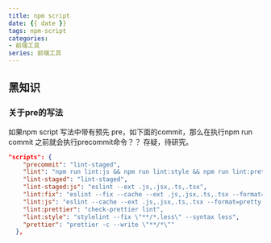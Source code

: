 ```yaml
---
title: npm script
date: {{ date }}
tags: npm-script
categories: 
- 前端工具
series: 前端工具
---
```


## 黑知识

### 关于pre的写法
如果npm script 写法中带有预先 pre，如下面的commit，那么在执行npm run commit 之前就会执行precommit命令？？
存疑，待研究。

```json
"scripts": {
    "precommit": "lint-staged",
    "lint": "npm run lint:js && npm run lint:style && npm run lint:prettier",
    "lint-staged": "lint-staged",
    "lint-staged:js": "eslint --ext .js,.jsx,.ts,.tsx",
    "lint:fix": "eslint --fix --cache --ext .js,.jsx,.ts,.tsx --format=pretty \"./packages/**/src/**\" && npm run lint:style",
    "lint:js": "eslint --cache --ext .js,.jsx,.ts,.tsx --format=pretty \"./packages/**/src/**\"",
    "lint:prettier": "check-prettier lint",
    "lint:style": "stylelint --fix \"**/*.less\" --syntax less",
    "prettier": "prettier -c --write \"**/*\""
  },
```
